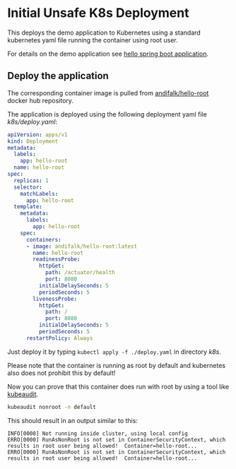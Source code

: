 # Initial Unsafe K8s Deployment

This deploys the demo application to Kubernetes using a standard kubernetes yaml file
running the container using root user.

For details on the demo application see [hello spring boot application](../step1-hello-spring-boot).
  
## Deploy the application

The corresponding container image is pulled 
from [andifalk/hello-root](https://cloud.docker.com/repository/registry-1.docker.io/andifalk/hello-root) docker hub repository.

The application is deployed using the following deployment yaml file _k8s/deploy.yaml_:

```yaml
apiVersion: apps/v1
kind: Deployment
metadata:
  labels:
    app: hello-root
  name: hello-root
spec:
  replicas: 1
  selector:
    matchLabels:
      app: hello-root
  template:
    metadata:
      labels:
        app: hello-root
    spec:
      containers:
      - image: andifalk/hello-root:latest
        name: hello-root
        readinessProbe:
          httpGet:
            path: /actuator/health
            port: 8080
          initialDelaySeconds: 5
          periodSeconds: 5
        livenessProbe:
          httpGet:
            path: /
            port: 8080
          initialDelaySeconds: 5
          periodSeconds: 5
      restartPolicy: Always
```

Just deploy it by typing ```kubectl apply -f ./deploy.yaml``` in directory _k8s_.

Please note that the container is running as root by default and kubernetes
also does not prohibit this by default!

Now you can prove that this container does run with root by using a tool like [kubeaudit](https://github.com/Shopify/kubeaudit).

```bash
kubeaudit nonroot -n default
```

This should result in an output similar to this:
```
INFO[0000] Not running inside cluster, using local config 
ERRO[0000] RunAsNonRoot is not set in ContainerSecurityContext, which results in root user being allowed!  Container=hello-root...
ERRO[0000] RunAsNonRoot is not set in ContainerSecurityContext, which results in root user being allowed!  Container=hello-root...
```
